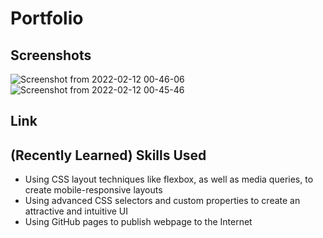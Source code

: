 # Portfolio

## Screenshots
![Screenshot from 2022-02-12 00-46-06](https://user-images.githubusercontent.com/93355671/153701349-0a0127ff-01b2-4731-ac41-c5fb47681e8e.png)
![Screenshot from 2022-02-12 00-45-46](https://user-images.githubusercontent.com/93355671/153701350-2344d26c-191d-442a-86c0-9e599b611abf.png)

## Link


## (Recently Learned) Skills Used

* Using CSS layout techniques like flexbox, as well as media queries, to create mobile-responsive layouts
* Using advanced CSS selectors and custom properties to create an attractive and intuitive UI
* Using GitHub pages to publish webpage to the Internet

